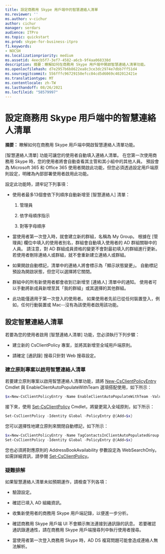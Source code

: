```yaml
---
title: 設定商務用 Skype 用戶端中的智慧連絡人清單
ms.reviewer: ''
ms.author: v-cichur
author: cichur
manager: serdars
audience: ITPro
ms.topic: quickstart
ms.prod: skype-for-business-itpro
f1.keywords:
- NOCSH
ms.localizationpriority: medium
ms.assetid: 4eecb5f7-3ef7-4582-a6cb-9f4aa068338d
description: 摘要：瞭解如何在商務用 Skype 用戶端中開啟智慧連絡人清單功能。
ms.openlocfilehash: d7e2957b6b8622ea8c3ce3dc2974e7dbb7ff51d4
ms.sourcegitcommit: 556fffc96729150efcc04cd5d6069c402012421e
ms.translationtype: MT
ms.contentlocale: zh-TW
ms.lasthandoff: 08/26/2021
ms.locfileid: "58579997"
---
```

# <a name="configure-smart-contacts-list-in-skype-for-business-clients"></a>設定商務用 Skype 用戶端中的智慧連絡人清單

**摘要：** 瞭解如何在商務用 Skype 用戶端中開啟智慧連絡人清單功能。

[智慧連絡人清單] 功能可讓您的使用者自動填入連絡人清單。 在您第一次使用商務用 Skype 時，您的使用者將會自動查看其主管和其小組中的其他人員。 預設會為 Microsoft 365 和 Office 365 使用者開啟此功能，但您必須透過設定用戶端原則設定，明確為內部部署使用者啟用此功能。

設定此功能時，請牢記下列事項：

- 使用者最多13個會依下列順序自動新增至 [智慧連絡人] 清單：

  1. 管理員

  2. 依字母順序指示

  3. 對等字母順序

- 當使用者第一次登入時，就會建立新的群組，名稱為 My Group。 根據在 [管理員] 欄位中填入的使用者別名，群組會自動填入使用者的 AD 群組關聯中的人員。 請注意，對 AD 群組成員資格的變更不會對最初填入的群組進行更新。 若使用者刪除連絡人或群組，就不會重新建立連絡人或群組。 

- 如果開啟自動標記，清單中的連絡人將會標示為「顯示狀態變更」。 自動標記預設為開啟狀態，但您可以選擇將它關閉。 

- 群組中的所有新使用者都會收到已新增至 [連絡人] 清單中的通知。 使用者可以手動將新成員新增至其「我的群組」或其選擇的其他群組。

- 此功能僅適用于第一次登入的使用者。 如果使用者先前已從任何裝置登入，例如，任何行動裝置或 Mac--沒有為該使用者啟用該功能。

## <a name="configure-smart-contacts-list"></a>設定智慧連絡人清單

若要為您的使用者啟用 [智慧連絡人清單] 功能，您必須執行下列步驟： 

- 建立新的 CsClientPolicy 專案，並將其新增至全域用戶端原則。 

- 請確定 [通訊錄] 搜尋只針對 Web 搜尋設定。

### <a name="create-a-policy-entry-to-enable-smart-contacts-list"></a>建立原則專案以啟用智慧連絡人清單

若要建立原則專案以啟用智慧連絡人清單功能，請將 [New-CsClientPolicyEntry](/powershell/module/skype/new-csclientpolicyentry?view=skype-ps) Cmdlet 與 EnableClientAutoPopulateWithTeam 選項搭配使用，如下所示：

```powershell
$x=New-CsClientPolicyEntry -Name EnableClientAutoPopulateWithTeam -Value $True
```

接下來，使用 [Set-CsClientPolicy](/powershell/module/skype/set-csclientpolicy?view=skype-ps) Cmdlet，將變更寫入全域原則，如下所示：

```powershell
Set-CsClientPolicy -Identity Global -PolicyEntry @{Add=$x}
```

您可以選擇性地建立原則來關閉自動標記，如下所示：

```powershell
$x=New-CsClientPolicyEntry -Name TagContactsInClientAutoPopulatedGroup -Value $False
Set-CsClientPolicy -Identity Global -PolicyEntry @{Add=$x}
```

您也必須將對應原則的 AddressBookAvailability 參數設定為 WebSearchOnly。 如需詳細資訊，請參閱 [Set-CsClientPolicy](/powershell/module/skype/set-csclientpolicy?view=skype-ps)。 

### <a name="troubleshoot"></a>疑難排解

如果智慧連絡人清單未如預期運作，請檢查下列各項：

- 驗證設定。 

- 確認已填入 AD 組織資訊。

- 收集新使用者的商務用 Skype 用戶端記錄，以便進一步分析。

- 確認商務用 Skype 用戶端 UI 不會顯示無法連接到通訊錄的訊息。 若要確認通訊錄連通性，請在商務用 Skype 用戶端搜尋列中執行使用者搜尋。

- 當使用者第一次登入商務用 Skype 時，AD DS 複寫問題可能會造成連絡人無法解析。